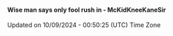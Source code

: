 #### Wise man says only fool rush in - McKidKneeKaneSir
Updated on 10/09/2024 - 00:50:25 (UTC) Time Zone
